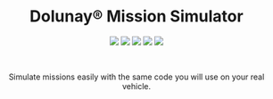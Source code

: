 <h1 align="center">
	Dolunay® Mission Simulator
</h1>

<p align=center>
	<img src="https://img.shields.io/badge/Godot-478CBF?style=for-the-badge&logo=GodotEngine&logoColor=white">
	<img src="https://img.shields.io/badge/GDScript-478CBF?style=for-the-badge&logo=GodotEngine&logoColor=white">
	<img src="https://img.shields.io/badge/C%23-239120?style=for-the-badge&logo=csharp&logoColor=white">
  <img src="https://img.shields.io/badge/Python-FFD43B?style=for-the-badge&logo=python&logoColor=blue">
	<img src="https://img.shields.io/badge/blender-%23F5792A.svg?style=for-the-badge&logo=blender&logoColor=white">
</p>

<br>
<p align="center">
	Simulate missions easily with the same code you will use on your real vehicle.
</p>
<br><br>
